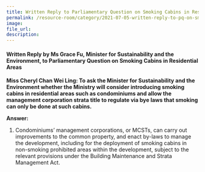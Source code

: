 ```yaml
---  
title: Written Reply to Parliamentary Question on Smoking Cabins in Residential Areas by Ms Grace Fu, Minister for Sustainability and the Environment  
permalink: /resource-room/category/2021-07-05-written-reply-to-pq-on-smoking-cabins-in-residential-areas/
image:  
file_url:  
description:  
---  
```


#### Written Reply by Ms Grace Fu, Minister for Sustainability and the Environment, to Parliamentary Question on Smoking Cabins in Residential Areas

**Miss Cheryl Chan Wei Ling: To ask the Minister for Sustainability and the Environment whether the Ministry will consider introducing smoking cabins in residential areas such as condominiums and allow the management corporation strata title to regulate via bye laws that smoking can only be done at such cabins.**

**Answer:**

1. Condominiums’ management corporations, or MCSTs, can carry out improvements to the common property, and enact by-laws to manage the development, including for the deployment of smoking cabins in non-smoking prohibited areas within the development, subject to the relevant provisions under the Building Maintenance and Strata Management Act. 
